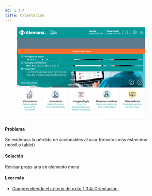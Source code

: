 ```yaml
---
sc: 1.3.4
title: Orientación
---
```


<figure>

![alt text](images/orientation.png) 

</figure>

#### Problema

Se evidencia la pérdida de accionables al usar formatos más estrechos (móvil o tablet)

#### Solución

Revisar props aria en elemento menú

#### Leer más

- [Comprendiendo el criterio de exito 1.3.4: Orientación](https://www.w3.org/WAI/WCAG21/Understanding/orientation.html)